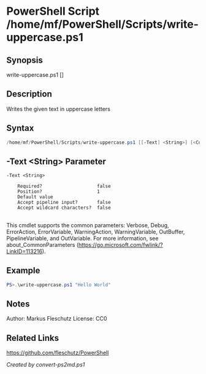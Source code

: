# PowerShell Script /home/mf/PowerShell/Scripts/write-uppercase.ps1

## Synopsis
write-uppercase.ps1 [<text>]

## Description
Writes the given text in uppercase letters

## Syntax
```powershell
/home/mf/PowerShell/Scripts/write-uppercase.ps1 [[-Text] <String>] [<CommonParameters>]
```

## -Text &lt;String&gt; Parameter

```
-Text <String>
    
    Required?                    false
    Position?                    1
    Default value                
    Accept pipeline input?       false
    Accept wildcard characters?  false
```
## <CommonParameters>
This cmdlet supports the common parameters: Verbose, Debug, ErrorAction, ErrorVariable, WarningAction, WarningVariable, OutBuffer, PipelineVariable, and OutVariable. For more information, see about_CommonParameters (https://go.microsoft.com/fwlink/?LinkID=113216).

## Example
```powershell
PS>.\write-uppercase.ps1 "Hello World"
```


## Notes
Author:  Markus Fleschutz
License: CC0

## Related Links
https://github.com/fleschutz/PowerShell

*Created by convert-ps2md.ps1*
